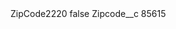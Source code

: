 <?xml version="1.0" encoding="UTF-8"?>
<CustomMetadata xmlns="http://soap.sforce.com/2006/04/metadata" xmlns:xsi="http://www.w3.org/2001/XMLSchema-instance" xmlns:xsd="http://www.w3.org/2001/XMLSchema">
    <label>ZipCode2220</label>
    <protected>false</protected>
    <values>
        <field>Zipcode__c</field>
        <value xsi:type="xsd:string">85615</value>
    </values>
</CustomMetadata>
